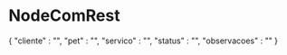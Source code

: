# NodeComRest


{
	"cliente" : "",
	"pet" : "",
	"servico" : "",
	"status" : "",
	"observacoes" : ""
}